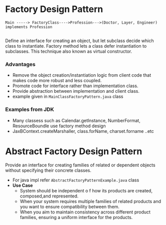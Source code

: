 # Factory Design Pattern

```
Main -----> FactoryClass---->Profession--->(Doctor, Layer, Engineer) implements Profession
 
```
<p>
Define an interface for creating an object, but let subclass decide which class to instantiate. Factory method lets a class defer instantiation to subclasses. This technique also known as virtual constructor.
  
</p>

### Advantages
- Remove the object creation/instantiation logic from client code that makes code more robust and less coupled.
- Promote code for interface rather than implementation class.
- Provide abstraction between implementation and client class.
- example given in ```MainClassFactoryPattern.java``` class

### Examples from JDK
- Many classess such as Calendar.getInstance, NumberFormat, ResourceBoundle use factory method design
- JaxBContext.createMarshaller, class.forName, charset.forname ..etc

# Abstract Factory Design Pattern
<p>
  Provide an interface for creating families of related or dependent objects without
specifying their concrete classes.
</p>

- For java impl refer ```AbstractFactoryPatternExample.java``` class 
- <b>Use Case</b>
  - System should be independent o f how its products are created, composed,and represented.
  - When your system requires multiple families of related products and you want to ensure compatibility between them.
  - When you aim to maintain consistency across different product families, ensuring a uniform interface for the products.
  
